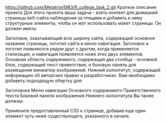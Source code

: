 https://github.com/Metatron1983/fl_college_task_2.git
Краткое описание проекта
Для этого проекта ваша задача - взять контент для домашней страницы веб-сайта наблюдения за птицами и добавить к нему структурные элементы, чтобы он мог использовать макет страницы. Он должен иметь:

Заголовок, охватывающий всю ширину сайта, содержащий основное название страницы, логотип сайта и меню навигации. Заголовок и логотип появляются рядом друг с другом, когда применяется стилизация, и навигация появляется ниже этих двух элементов.
Основная область содержимого, содержащая два столбца - основной блок, содержащий текст приветствия, и боковую панель для размещения миниатюр изображений.
Нижний колонтитул, содержащий информацию об авторских правах и разработчиках.
Вам необходимо добавить подходящую обертку для:

Заголовока
Меню навигации
Основного содержимого
Приветственного текста
Боковой панели изображения
Нижнего колонтитула
Вы также должны:

Примените предоставленный CSS к странице, добавив еще один элемент <link> чуть ниже существующего, указанного в начале.